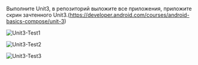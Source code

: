 Выполните Unit3, в репозиторий выложите все приложения, приложите скрин зачтенного Unit3.(https://developer.android.com/courses/android-basics-compose/unit-3)

![Unit3-Test1](https://github.com/vladryanka/ThirtyDaysVibelab/assets/75379439/2f1532b1-e3c3-4aea-820c-6389883edace)

![Unit3-Test2](https://github.com/vladryanka/ThirtyDaysVibelab/assets/75379439/967271a1-58b4-4627-820b-2d8fcc89ada1)

![Unit3-Test3](https://github.com/vladryanka/ThirtyDaysVibelab/assets/75379439/69c1af68-bc0e-4b35-b568-db1ab2a0de99)
